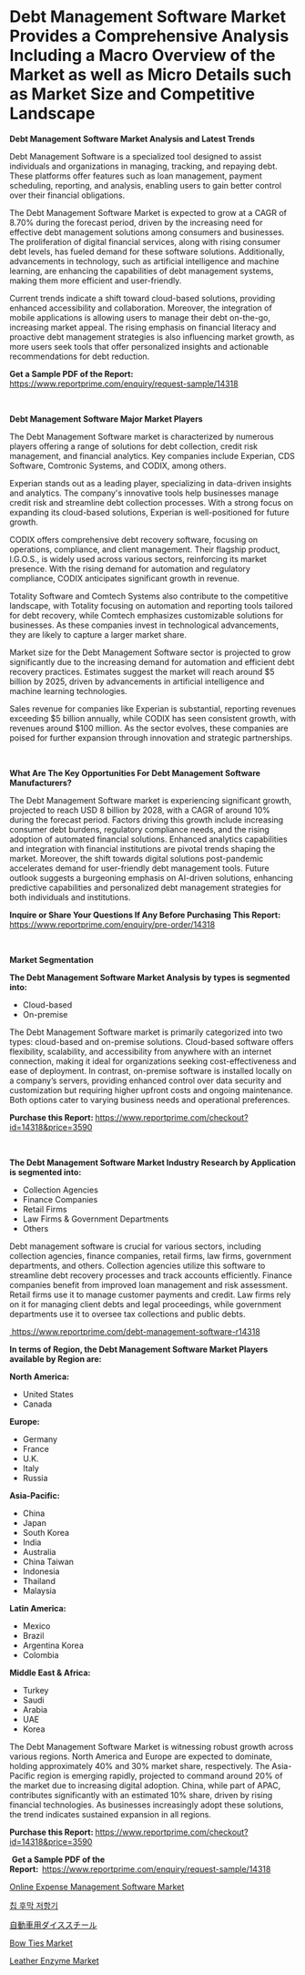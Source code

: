 <p><h1>Debt Management Software Market Provides a Comprehensive Analysis Including a Macro Overview of the Market as well as Micro Details such as Market Size and Competitive Landscape</h1></p><p><strong>Debt Management Software Market Analysis and Latest Trends</strong></p>
<p><p>Debt Management Software is a specialized tool designed to assist individuals and organizations in managing, tracking, and repaying debt. These platforms offer features such as loan management, payment scheduling, reporting, and analysis, enabling users to gain better control over their financial obligations. </p><p>The Debt Management Software Market is expected to grow at a CAGR of 8.70% during the forecast period, driven by the increasing need for effective debt management solutions among consumers and businesses. The proliferation of digital financial services, along with rising consumer debt levels, has fueled demand for these software solutions. Additionally, advancements in technology, such as artificial intelligence and machine learning, are enhancing the capabilities of debt management systems, making them more efficient and user-friendly.</p><p>Current trends indicate a shift toward cloud-based solutions, providing enhanced accessibility and collaboration. Moreover, the integration of mobile applications is allowing users to manage their debt on-the-go, increasing market appeal. The rising emphasis on financial literacy and proactive debt management strategies is also influencing market growth, as more users seek tools that offer personalized insights and actionable recommendations for debt reduction.</p></p>
<p><strong>Get a Sample PDF of the Report:&nbsp;</strong> <a href="https://www.reportprime.com/enquiry/request-sample/14318">https://www.reportprime.com/enquiry/request-sample/14318</a></p>
<p>&nbsp;</p>
<p><strong>Debt Management Software Major Market Players</strong></p>
<p><p>The Debt Management Software market is characterized by numerous players offering a range of solutions for debt collection, credit risk management, and financial analytics. Key companies include Experian, CDS Software, Comtronic Systems, and CODIX, among others.</p><p>Experian stands out as a leading player, specializing in data-driven insights and analytics. The company's innovative tools help businesses manage credit risk and streamline debt collection processes. With a strong focus on expanding its cloud-based solutions, Experian is well-positioned for future growth.</p><p>CODIX offers comprehensive debt recovery software, focusing on operations, compliance, and client management. Their flagship product, I.G.O.S., is widely used across various sectors, reinforcing its market presence. With the rising demand for automation and regulatory compliance, CODIX anticipates significant growth in revenue.</p><p>Totality Software and Comtech Systems also contribute to the competitive landscape, with Totality focusing on automation and reporting tools tailored for debt recovery, while Comtech emphasizes customizable solutions for businesses. As these companies invest in technological advancements, they are likely to capture a larger market share.</p><p>Market size for the Debt Management Software sector is projected to grow significantly due to the increasing demand for automation and efficient debt recovery practices. Estimates suggest the market will reach around $5 billion by 2025, driven by advancements in artificial intelligence and machine learning technologies.</p><p>Sales revenue for companies like Experian is substantial, reporting revenues exceeding $5 billion annually, while CODIX has seen consistent growth, with revenues around $100 million. As the sector evolves, these companies are poised for further expansion through innovation and strategic partnerships.</p></p>
<p>&nbsp;</p>
<p><strong>What Are The Key Opportunities For Debt Management Software Manufacturers?</strong></p>
<p><p>The Debt Management Software market is experiencing significant growth, projected to reach USD 8 billion by 2028, with a CAGR of around 10% during the forecast period. Factors driving this growth include increasing consumer debt burdens, regulatory compliance needs, and the rising adoption of automated financial solutions. Enhanced analytics capabilities and integration with financial institutions are pivotal trends shaping the market. Moreover, the shift towards digital solutions post-pandemic accelerates demand for user-friendly debt management tools. Future outlook suggests a burgeoning emphasis on AI-driven solutions, enhancing predictive capabilities and personalized debt management strategies for both individuals and institutions.</p></p>
<p><strong>Inquire or Share Your Questions If Any Before Purchasing This Report:</strong> <a href="https://www.reportprime.com/enquiry/pre-order/14318">https://www.reportprime.com/enquiry/pre-order/14318</a></p>
<p>&nbsp;</p>
<p><strong>Market Segmentation</strong></p>
<p><strong>The Debt Management Software Market Analysis by types is segmented into:</strong></p>
<p><ul><li>Cloud-based</li><li>On-premise</li></ul></p>
<p><p>The Debt Management Software market is primarily categorized into two types: cloud-based and on-premise solutions. Cloud-based software offers flexibility, scalability, and accessibility from anywhere with an internet connection, making it ideal for organizations seeking cost-effectiveness and ease of deployment. In contrast, on-premise software is installed locally on a company’s servers, providing enhanced control over data security and customization but requiring higher upfront costs and ongoing maintenance. Both options cater to varying business needs and operational preferences.</p></p>
<p><strong>Purchase this Report:&nbsp;</strong><a href="https://www.reportprime.com/checkout?id=14318&price=3590">https://www.reportprime.com/checkout?id=14318&price=3590</a></p>
<p>&nbsp;</p>
<p><strong>The Debt Management Software Market Industry Research by Application is segmented into:</strong></p>
<p><ul><li>Collection Agencies</li><li>Finance Companies</li><li>Retail Firms</li><li>Law Firms & Government Departments</li><li>Others</li></ul></p>
<p><p>Debt management software is crucial for various sectors, including collection agencies, finance companies, retail firms, law firms, government departments, and others. Collection agencies utilize this software to streamline debt recovery processes and track accounts efficiently. Finance companies benefit from improved loan management and risk assessment. Retail firms use it to manage customer payments and credit. Law firms rely on it for managing client debts and legal proceedings, while government departments use it to oversee tax collections and public debts.</p></p>
<p><a href="https://www.reportprime.com/debt-management-software-r14318">&nbsp;https://www.reportprime.com/debt-management-software-r14318</a></p>
<p><strong>In terms of Region, the Debt Management Software Market Players available by Region are:</strong></p>
<p>
    <p> <strong> North America: </strong>
        <ul>
            <li>United States</li>
            <li>Canada</li>
        </ul>
        </p> 
    <p> <strong> Europe: </strong>
        <ul>
            <li>Germany</li>
            <li>France</li>
            <li>U.K.</li>
            <li>Italy</li>
            <li>Russia</li>
        </ul>
        </p> 
    <p> <strong> Asia-Pacific: </strong>
        <ul>
            <li>China</li>
            <li>Japan</li>
            <li>South Korea</li>
            <li>India</li>
            <li>Australia</li>
            <li>China Taiwan</li>
            <li>Indonesia</li>
            <li>Thailand</li>
            <li>Malaysia</li>
        </ul>
        </p> 
    <p> <strong> Latin America: </strong>
        <ul>
            <li>Mexico</li>
            <li>Brazil</li>
            <li>Argentina Korea</li>
            <li>Colombia</li>
        </ul>
        </p> 
    <p> <strong> Middle East & Africa: </strong>
        <ul>
            <li>Turkey</li>
            <li>Saudi</li>
            <li>Arabia</li>
            <li>UAE</li>
            <li>Korea</li>
        </ul>
    </p>
    </p>
<p><p>The Debt Management Software Market is witnessing robust growth across various regions. North America and Europe are expected to dominate, holding approximately 40% and 30% market share, respectively. The Asia-Pacific region is emerging rapidly, projected to command around 20% of the market due to increasing digital adoption. China, while part of APAC, contributes significantly with an estimated 10% share, driven by rising financial technologies. As businesses increasingly adopt these solutions, the trend indicates sustained expansion in all regions.</p></p>
<p><strong>Purchase this Report: </strong><a href="https://www.reportprime.com/checkout?id=14318&price=3590">https://www.reportprime.com/checkout?id=14318&price=3590</a></p>
<p>&nbsp;<strong>Get a Sample PDF of the Report:&nbsp;&nbsp;</strong><a href="https://www.reportprime.com/enquiry/request-sample/14318">https://www.reportprime.com/enquiry/request-sample/14318</a></p>
<p><strong></strong></p>
<p><p><a href="https://github.com/WashimHussain441/Market-Research-Report-List-1/blob/main/online-expense-management-software-market.md">Online Expense Management Software Market</a></p><p><a href="https://medium.com/@sheldondtickinson9867/chip-thick-film-resistor-market-%EC%9D%98-%EA%B8%80%EB%A1%9C%EB%B2%8C-%EC%8B%9C%EC%9E%A5-%EA%B0%9C%EC%9A%94%EB%8A%94-%EC%A0%84-%EC%84%B8%EA%B3%84-%EB%B0%8F-%EC%A3%BC%EC%9A%94-%EC%8B%9C%EC%9E%A5%EC%9D%98-%EC%82%B0%EC%97%85%EC%97%90-%EC%98%81%ED%96%A5%EC%9D%84-%EB%AF%B8%EC%B9%98%EB%8A%94-%EC%A3%BC%EC%9A%94-%ED%8A%B8%EB%A0%8C%EB%93%9C%EC%97%90-%EB%8C%80%ED%95%9C-%EB%8F%85%ED%8A%B9%ED%95%9C-%EA%B4%80%EC%A0%90%EC%9D%84-%EC%A0%9C%EA%B3%B5%ED%95%A9%EB%8B%88%EB%8B%A4-1ad780625778">칩 후막 저항기</a></p><p><a href="https://medium.com/@solomonbode85/automotive-die-steel-market-%E3%81%AE%E3%82%B0%E3%83%AD%E3%83%BC%E3%83%90%E3%83%AB%E5%B8%82%E5%A0%B4%E6%A6%82%E8%A6%81%E3%81%AF-%E4%B8%96%E7%95%8C%E3%81%8A%E3%82%88%E3%81%B3%E4%B8%BB%E8%A6%81%E5%B8%82%E5%A0%B4%E3%81%AB%E3%81%8A%E3%81%91%E3%82%8B%E6%A5%AD%E7%95%8C%E3%81%AB%E5%BD%B1%E9%9F%BF%E3%82%92%E4%B8%8E%E3%81%88%E3%82%8B%E4%B8%BB%E8%A6%81%E3%81%AA%E3%83%88%E3%83%AC%E3%83%B3%E3%83%89%E3%81%AB%E3%81%A4%E3%81%84%E3%81%A6-%E7%8B%AC%E8%87%AA%E3%81%AE%E8%A6%96%E7%82%B9%E3%82%92%E6%8F%90%E4%BE%9B%E3%81%97%E3%81%BE%E3%81%99-c9f6c6032436">自動車用ダイススチール</a></p><p><a href="https://issuu.com/reportprime-2/docs/bow-ties-market-size-2030.pptx_5874ec3c6eb256">Bow Ties Market</a></p><p><a href="https://www.linkedin.com/pulse/market-leaders-laggards-global-leather-enzyme-trends-forecast-kzp6e?trackingId=u2DzTC7SQxG%2Bpj1DNR2drQ%3D%3D">Leather Enzyme Market</a></p></p>